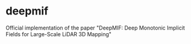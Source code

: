 # deepmif
Official implementation of the paper "DeepMIF: Deep Monotonic Implicit Fields for Large-Scale LiDAR 3D Mapping"
